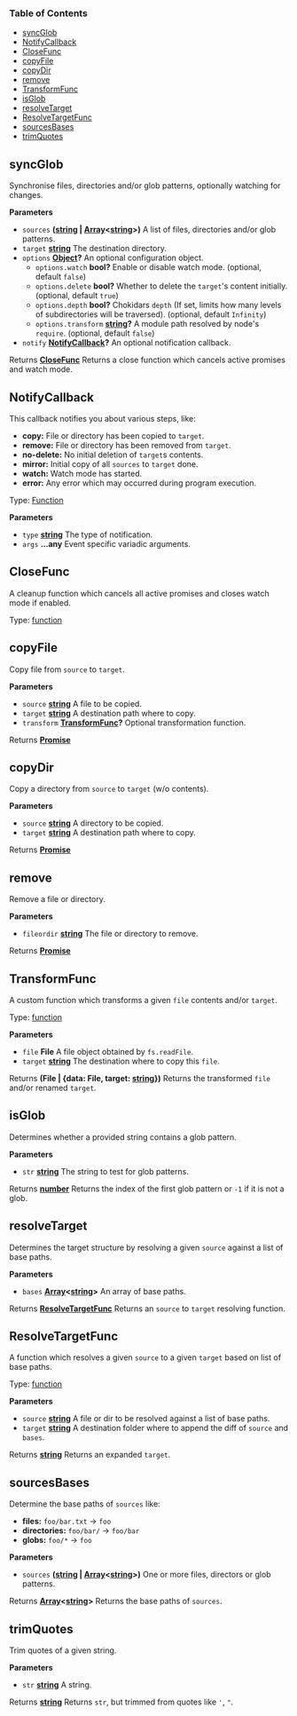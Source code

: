 <!-- Generated by documentation.js. Update this documentation by updating the source code. -->

### Table of Contents

-   [syncGlob](#syncglob)
-   [NotifyCallback](#notifycallback)
-   [CloseFunc](#closefunc)
-   [copyFile](#copyfile)
-   [copyDir](#copydir)
-   [remove](#remove)
-   [TransformFunc](#transformfunc)
-   [isGlob](#isglob)
-   [resolveTarget](#resolvetarget)
-   [ResolveTargetFunc](#resolvetargetfunc)
-   [sourcesBases](#sourcesbases)
-   [trimQuotes](#trimquotes)

## syncGlob

Synchronise files, directories and/or glob patterns, optionally watching for changes.

**Parameters**

-   `sources` **([string](https://developer.mozilla.org/en-US/docs/Web/JavaScript/Reference/Global_Objects/String) \| [Array](https://developer.mozilla.org/en-US/docs/Web/JavaScript/Reference/Global_Objects/Array)&lt;[string](https://developer.mozilla.org/en-US/docs/Web/JavaScript/Reference/Global_Objects/String)>)** A list of files, directories and/or glob patterns.
-   `target` **[string](https://developer.mozilla.org/en-US/docs/Web/JavaScript/Reference/Global_Objects/String)** The destination directory.
-   `options` **[Object](https://developer.mozilla.org/en-US/docs/Web/JavaScript/Reference/Global_Objects/Object)?** An optional configuration object.
    -   `options.watch` **bool?** Enable or disable watch mode. (optional, default `false`)
    -   `options.delete` **bool?** Whether to delete the `target`'s content initially. (optional, default `true`)
    -   `options.depth` **bool?** Chokidars `depth` (If set, limits how many levels of subdirectories will be traversed). (optional, default `Infinity`)
    -   `options.transform` **[string](https://developer.mozilla.org/en-US/docs/Web/JavaScript/Reference/Global_Objects/String)?** A module path resolved by node's `require`. (optional, default `false`)
-   `notify` **[NotifyCallback](#notifycallback)?** An optional notification callback.

Returns **[CloseFunc](#closefunc)** Returns a close function which cancels active promises and watch mode.

## NotifyCallback

This callback notifies you about various steps, like:

-   **copy:** File or directory has been copied to `target`.
-   **remove:** File or directory has been removed from `target`.
-   **no-delete:** No initial deletion of `target`s contents.
-   **mirror:** Initial copy of all `sources` to `target` done.
-   **watch:** Watch mode has started.
-   **error:** Any error which may occurred during program execution.

Type: [Function](https://developer.mozilla.org/en-US/docs/Web/JavaScript/Reference/Statements/function)

**Parameters**

-   `type` **[string](https://developer.mozilla.org/en-US/docs/Web/JavaScript/Reference/Global_Objects/String)** The type of notification.
-   `args` **...any** Event specific variadic arguments.

## CloseFunc

A cleanup function which cancels all active promises and closes watch mode if enabled.

Type: [function](https://developer.mozilla.org/en-US/docs/Web/JavaScript/Reference/Statements/function)

## copyFile

Copy file from `source` to `target`.

**Parameters**

-   `source` **[string](https://developer.mozilla.org/en-US/docs/Web/JavaScript/Reference/Global_Objects/String)** A file to be copied.
-   `target` **[string](https://developer.mozilla.org/en-US/docs/Web/JavaScript/Reference/Global_Objects/String)** A destination path where to copy.
-   `transform` **[TransformFunc](#transformfunc)?** Optional transformation function.

Returns **[Promise](https://developer.mozilla.org/en-US/docs/Web/JavaScript/Reference/Global_Objects/Promise)** 

## copyDir

Copy a directory from `source` to `target` (w/o contents).

**Parameters**

-   `source` **[string](https://developer.mozilla.org/en-US/docs/Web/JavaScript/Reference/Global_Objects/String)** A directory to be copied.
-   `target` **[string](https://developer.mozilla.org/en-US/docs/Web/JavaScript/Reference/Global_Objects/String)** A destination path where to copy.

Returns **[Promise](https://developer.mozilla.org/en-US/docs/Web/JavaScript/Reference/Global_Objects/Promise)** 

## remove

Remove a file or directory.

**Parameters**

-   `fileordir` **[string](https://developer.mozilla.org/en-US/docs/Web/JavaScript/Reference/Global_Objects/String)** The file or directory to remove.

Returns **[Promise](https://developer.mozilla.org/en-US/docs/Web/JavaScript/Reference/Global_Objects/Promise)** 

## TransformFunc

A custom function which transforms a given `file` contents and/or `target`.

Type: [function](https://developer.mozilla.org/en-US/docs/Web/JavaScript/Reference/Statements/function)

**Parameters**

-   `file` **File** A file object obtained by `fs.readFile`.
-   `target` **[string](https://developer.mozilla.org/en-US/docs/Web/JavaScript/Reference/Global_Objects/String)** The destination where to copy this `file`.

Returns **(File | {data: File, target: [string](https://developer.mozilla.org/en-US/docs/Web/JavaScript/Reference/Global_Objects/String)})** Returns the transformed `file` and/or renamed `target`.

## isGlob

Determines whether a provided string contains a glob pattern.

**Parameters**

-   `str` **[string](https://developer.mozilla.org/en-US/docs/Web/JavaScript/Reference/Global_Objects/String)** The string to test for glob patterns.

Returns **[number](https://developer.mozilla.org/en-US/docs/Web/JavaScript/Reference/Global_Objects/Number)** Returns the index of the first glob pattern or `-1` if it is not a glob.

## resolveTarget

Determines the target structure by resolving a given `source` against a list of base paths.

**Parameters**

-   `bases` **[Array](https://developer.mozilla.org/en-US/docs/Web/JavaScript/Reference/Global_Objects/Array)&lt;[string](https://developer.mozilla.org/en-US/docs/Web/JavaScript/Reference/Global_Objects/String)>** An array of base paths.

Returns **[ResolveTargetFunc](#resolvetargetfunc)** Returns an `source` to `target` resolving function.

## ResolveTargetFunc

A function which resolves a given `source` to a given `target` based on list of base paths.

Type: [function](https://developer.mozilla.org/en-US/docs/Web/JavaScript/Reference/Statements/function)

**Parameters**

-   `source` **[string](https://developer.mozilla.org/en-US/docs/Web/JavaScript/Reference/Global_Objects/String)** A file or dir to be resolved against a list of base paths.
-   `target` **[string](https://developer.mozilla.org/en-US/docs/Web/JavaScript/Reference/Global_Objects/String)** A destination folder where to append the diff of `source` and `bases`.

Returns **[string](https://developer.mozilla.org/en-US/docs/Web/JavaScript/Reference/Global_Objects/String)** Returns an expanded `target`.

## sourcesBases

Determine the base paths of `sources` like:

-   **files:** `foo/bar.txt` -> `foo`
-   **directories:** `foo/bar/` -> `foo/bar`
-   **globs:** `foo/*` -> `foo`

**Parameters**

-   `sources` **([string](https://developer.mozilla.org/en-US/docs/Web/JavaScript/Reference/Global_Objects/String) \| [Array](https://developer.mozilla.org/en-US/docs/Web/JavaScript/Reference/Global_Objects/Array)&lt;[string](https://developer.mozilla.org/en-US/docs/Web/JavaScript/Reference/Global_Objects/String)>)** One or more files, directors or glob patterns.

Returns **[Array](https://developer.mozilla.org/en-US/docs/Web/JavaScript/Reference/Global_Objects/Array)&lt;[string](https://developer.mozilla.org/en-US/docs/Web/JavaScript/Reference/Global_Objects/String)>** Returns the base paths of `sources`.

## trimQuotes

Trim quotes of a given string.

**Parameters**

-   `str` **[string](https://developer.mozilla.org/en-US/docs/Web/JavaScript/Reference/Global_Objects/String)** A string.

Returns **[string](https://developer.mozilla.org/en-US/docs/Web/JavaScript/Reference/Global_Objects/String)** Returns `str`, but trimmed from quotes like `'`, `"`.

